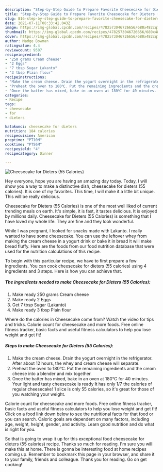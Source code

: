 ```yaml
---
description: "Step-by-Step Guide to Prepare Favorite Cheesecake for Dieters (55 Calories)"
title: "Step-by-Step Guide to Prepare Favorite Cheesecake for Dieters (55 Calories)"
slug: 816-step-by-step-guide-to-prepare-favorite-cheesecake-for-dieters-55-calories
date: 2021-07-11T00:33:42.043Z
image: https://img-global.cpcdn.com/recipes/4782573046726656/680x482cq70/cheesecake-for-dieters-55-calories-recipe-main-photo.jpg
thumbnail: https://img-global.cpcdn.com/recipes/4782573046726656/680x482cq70/cheesecake-for-dieters-55-calories-recipe-main-photo.jpg
cover: https://img-global.cpcdn.com/recipes/4782573046726656/680x482cq70/cheesecake-for-dieters-55-calories-recipe-main-photo.jpg
author: Madge Bowman
ratingvalue: 4.4
reviewcount: 9507
recipeingredient:
- "250 grams Cream cheese"
- "2 Eggs"
- "7 tbsp Sugar Lakanto"
- "3 tbsp Plain flour"
recipeinstructions:
- "Make the cream cheese. Drain the yogurt overnight in the refrigerator. After about 12 hours, the whey and cream cheese will separate."
- "Preheat the oven to 180℃. Put the remaining ingredients and the cream cheese into a blender and mix together."
- "Once the batter has mixed, bake in an oven at 180℃ for 40 minutes. Your light and tasty cheesecake is ready It has only 1/7 the calories of regular cheesecake! 1 slice is only 55 calories, so it&#39;s great for those of you watching your weight."
categories:
- Recipe
tags:
- cheesecake
- for
- dieters

katakunci: cheesecake for dieters 
nutrition: 184 calories
recipecuisine: American
preptime: "PT10M"
cooktime: "PT56M"
recipeyield: "4"
recipecategory: Dinner

---
```



![Cheesecake for Dieters (55 Calories)](https://img-global.cpcdn.com/recipes/4782573046726656/680x482cq70/cheesecake-for-dieters-55-calories-recipe-main-photo.jpg)

Hey everyone, hope you are having an amazing day today. Today, I will show you a way to make a distinctive dish, cheesecake for dieters (55 calories). It is one of my favorites. This time, I will make it a little bit unique. This will be really delicious.

Cheesecake for Dieters (55 Calories) is one of the most well liked of current trending meals on earth. It's simple, it is fast, it tastes delicious. It is enjoyed by millions daily. Cheesecake for Dieters (55 Calories) is something that I have loved my whole life. They are fine and they look wonderful.

While I was pregnant, I looked for snacks made with Lakanto. I really wanted to have some cheesecake. You can use the leftover whey from making the cream cheese in a yogurt drink or bake it in bread It will make bread fluffy. Here are the foods from our food nutrition database that were used for the nutrition calculations of this recipe.


To begin with this particular recipe, we have to first prepare a few ingredients. You can cook cheesecake for dieters (55 calories) using 4 ingredients and 3 steps. Here is how you can achieve that.

<!--inarticleads1-->

##### The ingredients needed to make Cheesecake for Dieters (55 Calories):

1. Make ready 250 grams Cream cheese
1. Make ready 2 Eggs
1. Get 7 tbsp Sugar (Lakanto)
1. Make ready 3 tbsp Plain flour


Where do the calories in Cheesecake come from? Watch the video for tips and tricks. Calorie count for cheesecake and more foods. Free online fitness tracker, basic facts and useful fitness calculators to help you lose weight and get fit! 

<!--inarticleads2-->

##### Steps to make Cheesecake for Dieters (55 Calories):

1. Make the cream cheese. Drain the yogurt overnight in the refrigerator. After about 12 hours, the whey and cream cheese will separate.
1. Preheat the oven to 180℃. Put the remaining ingredients and the cream cheese into a blender and mix together.
1. Once the batter has mixed, bake in an oven at 180℃ for 40 minutes. Your light and tasty cheesecake is ready It has only 1/7 the calories of regular cheesecake! 1 slice is only 55 calories, so it&#39;s great for those of you watching your weight.


Calorie count for cheesecake and more foods. Free online fitness tracker, basic facts and useful fitness calculators to help you lose weight and get fit! Click on a food link down below to see the nutritional facts for that food or you can search. Caloric goals are dependent on many factors, including age, weight, height, gender, and activity. Learn good nutrition and do what is right for you. 

So that is going to wrap it up for this exceptional food cheesecake for dieters (55 calories) recipe. Thanks so much for reading. I'm sure you will make this at home. There is gonna be interesting food at home recipes coming up. Remember to bookmark this page in your browser, and share it to your family, friends and colleague. Thank you for reading. Go on get cooking!
